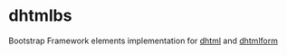 # dhtmlbs

Bootstrap Framework elements implementation for [dhtml](https://github.com/mitoteam/dhtml) and [dhtmlform](https://github.com/mitoteam/dhtmlform)
